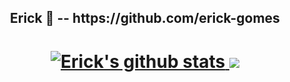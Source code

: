 <h2 align="center"> Erick 👋  -- https://github.com/erick-gomes </h2>

<h1 align="center">
  <a align="center" href="https://github.com/anuraghazra/github-readme-stats">
    <img alt="Erick's github stats" src="https://github-readme-stats.vercel.app/api?username=erick-gomes&show_icons=true&include_all_commits=true&hide_border=true&bg_color=1C00ff00&theme=tokyonight">
    <img src="https://github-readme-stats.vercel.app/api/top-langs/?username=erick-gomes&layout=compact&theme=tokyonight&bg_color=1C00ff00&hide_border=true">
  </a>
</h1>

